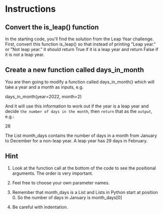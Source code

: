 # Instructions

## Convert the is_leap() function
In the starting code, you'll find the solution from the Leap Year challenge.\
First, convert this function is_leap() so that instead of printing "Leap year." or "Not leap year." it should return True if it is a leap year and return False if it is not a leap year.

## Create a new function called days_in_month
You are then going to modify a function called days_in_month() which will take a year and a month as inputs, e.g.

days_in_month(year=2022, month=2)

And it will use this information to work out if the year is a leap year and decide `the number of days in the month`, then `return` that as the `output`, e.g.:

28

The List month_days contains the number of days in a month from January to December for a non-leap year. A leap year has 29 days in February.

## Hint
1. Look at the function call at the bottom of the code to see the positional arguments. The order is very important.

2. Feel free to choose your own parameter names.

3. Remember that month_days is a List and Lists in Python start at position 0. So the number of days in January is month_days[0]

4. Be careful with indentation.